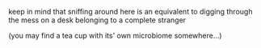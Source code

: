 keep in mind that sniffing around here is an equivalent to digging through the mess on a desk belonging to a complete stranger

(you may find a tea cup with its' own microbiome somewhere...)
